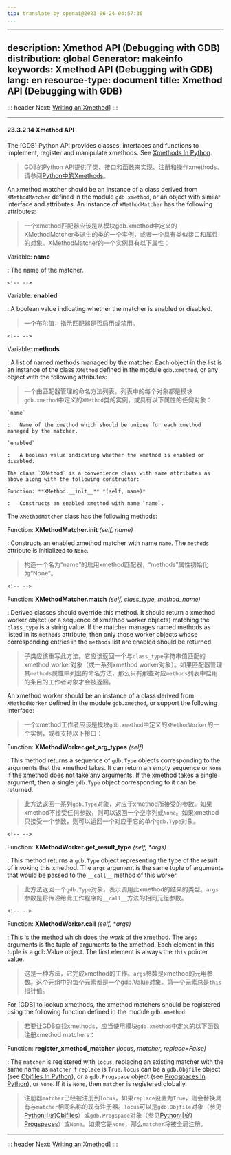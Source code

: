 ```yaml
---
tip: translate by openai@2023-06-24 04:57:36
...
```

---
description: Xmethod API (Debugging with GDB)
distribution: global
Generator: makeinfo
keywords: Xmethod API (Debugging with GDB)
lang: en
resource-type: document
title: Xmethod API (Debugging with GDB)
---
::: header
Next: [Writing an Xmethod](Writing-an-Xmethod.html#Writing-an-Xmethod)]
:::

---

#### 23.3.2.14 Xmethod API


The [GDB] Python API provides classes, interfaces and functions to implement, register and manipulate xmethods. See [Xmethods In Python](Xmethods-In-Python.html#Xmethods-In-Python).

> GDB的Python API提供了类、接口和函数来实现、注册和操作xmethods。请参阅[Python中的Xmethods](Xmethods-In-Python.html#Xmethods-In-Python)。


An xmethod matcher should be an instance of a class derived from `XMethodMatcher` defined in the module `gdb.xmethod`, or an object with similar interface and attributes. An instance of `XMethodMatcher` has the following attributes:

> 一个xmethod匹配器应该是从模块gdb.xmethod中定义的XMethodMatcher类派生的类的一个实例，或者一个具有类似接口和属性的对象。XMethodMatcher的一个实例具有以下属性：

Variable: **name**

:   The name of the matcher.

```
<!-- -->
```

Variable: **enabled**


:   A boolean value indicating whether the matcher is enabled or disabled.

> 一个布尔值，指示匹配器是否启用或禁用。

```
<!-- -->
```

Variable: **methods**


:   A list of named methods managed by the matcher. Each object in the list is an instance of the class `XMethod` defined in the module `gdb.xmethod`, or any object with the following attributes:

> 一个由匹配器管理的命名方法列表。列表中的每个对象都是模块`gdb.xmethod`中定义的`XMethod`类的实例，或具有以下属性的任何对象：

```
`name`

:   Name of the xmethod which should be unique for each xmethod managed by the matcher.

`enabled`

:   A boolean value indicating whether the xmethod is enabled or disabled.

The class `XMethod` is a convenience class with same attributes as above along with the following constructor:

Function: **XMethod.__init__** *(self, name)*

:   Constructs an enabled xmethod with name `name`.
```

The `XMethodMatcher` class has the following methods:

Function: **XMethodMatcher.__init__** *(self, name)*


:   Constructs an enabled xmethod matcher with name `name`. The `methods` attribute is initialized to `None`.

> 构造一个名为“name”的启用xmethod匹配器，“methods”属性初始化为“None”。

```
<!-- -->
```

Function: **XMethodMatcher.match** *(self, class_type, method_name)*


:   Derived classes should override this method. It should return a xmethod worker object (or a sequence of xmethod worker objects) matching the `class_type` is a string value. If the matcher manages named methods as listed in its `methods` attribute, then only those worker objects whose corresponding entries in the `methods` list are enabled should be returned.

> 子类应该重写此方法。它应该返回一个与`class_type`字符串值匹配的xmethod worker对象（或一系列xmethod worker对象）。如果匹配器管理其`methods`属性中列出的命名方法，那么只有那些对应`methods`列表中启用的条目的工作者对象才会被返回。


An xmethod worker should be an instance of a class derived from `XMethodWorker` defined in the module `gdb.xmethod`, or support the following interface:

> 一个xmethod工作者应该是模块`gdb.xmethod`中定义的`XMethodWorker`的一个实例，或者支持以下接口：

Function: **XMethodWorker.get_arg_types** *(self)*


:   This method returns a sequence of `gdb.Type` objects corresponding to the arguments that the xmethod takes. It can return an empty sequence or `None` if the xmethod does not take any arguments. If the xmethod takes a single argument, then a single `gdb.Type` object corresponding to it can be returned.

> 此方法返回一系列`gdb.Type`对象，对应于xmethod所接受的参数。如果xmethod不接受任何参数，则可以返回一个空序列或`None`。如果xmethod只接受一个参数，则可以返回一个对应于它的单个`gdb.Type`对象。

```
<!-- -->
```

Function: **XMethodWorker.get_result_type** *(self, \*args)*


:   This method returns a `gdb.Type` object representing the type of the result of invoking this xmethod. The `args` argument is the same tuple of arguments that would be passed to the `__call__` method of this worker.

> 此方法返回一个`gdb.Type`对象，表示调用此xmethod的结果的类型。`args`参数是将传递给此工作程序的`__call__`方法的相同元组参数。

```
<!-- -->
```

Function: **XMethodWorker.__call__** *(self, \*args)*


:   This is the method which does the *work* of the xmethod. The `args` arguments is the tuple of arguments to the xmethod. Each element in this tuple is a gdb.Value object. The first element is always the `this` pointer value.

> 这是一种方法，它完成xmethod的工作。`args`参数是xmethod的元组参数。这个元组中的每个元素都是一个gdb.Value对象。第一个元素总是`this`指针值。


For [GDB] to lookup xmethods, the xmethod matchers should be registered using the following function defined in the module `gdb.xmethod`:

> 若要让GDB查找xmethods，应当使用模块`gdb.xmethod`中定义的以下函数注册xmethod matchers：

Function: **register_xmethod_matcher** *(locus, matcher, replace=False)*


:   The `matcher` is registered with `locus`, replacing an existing matcher with the same name as `matcher` if `replace` is `True`. `locus` can be a `gdb.Objfile` object (see [Objfiles In Python](Objfiles-In-Python.html#Objfiles-In-Python)), or a `gdb.Progspace` object (see [Progspaces In Python](Progspaces-In-Python.html#Progspaces-In-Python)), or `None`. If it is `None`, then `matcher` is registered globally.

> 注册器`matcher`已经被注册到`locus`，如果`replace`设置为`True`，则会替换具有与`matcher`相同名称的现有注册器。`locus`可以是`gdb.Objfile`对象（参见[Python中的Objfiles](Objfiles-In-Python.html#Objfiles-In-Python)）或`gdb.Progspace`对象（参见[Python中的Progspaces](Progspaces-In-Python.html#Progspaces-In-Python)）或`None`。如果它是`None`，那么`matcher`将被全局注册。

---

::: header
Next: [Writing an Xmethod](Writing-an-Xmethod.html#Writing-an-Xmethod)]
:::
